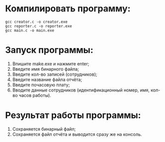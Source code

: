 # Компилировать программу:
```
gcc creator.c -o creator.exe
gcc reporter.c -o reporter.exe
gcc main.c -o main.exe
```
# Запуск программы:
1. Впишите make.exe и нажмите enter;
2. Введите имя бинарного файла;
3. Введите кол-во записей (сотрудников);
4. Введите название файла отчёта;
5. Введите почасовую плату;
6. Вводите данные сотрудников (идентификационный номер, имя, кол-во часов работы).

# Результат работы программы:
1. Сохраняется бинарный файл;
2. Сохраняется файл отчёта и выводится сразу же на консоль.
